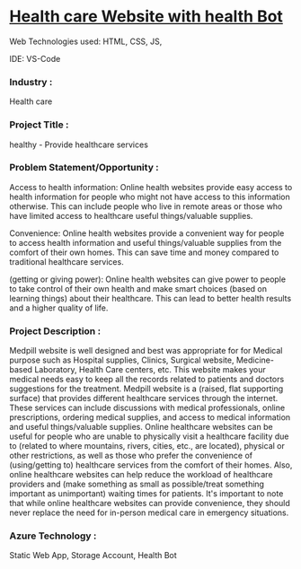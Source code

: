 # <a href="https://myproject01.z13.web.core.windows.net/">Health care Website with health Bot</a>


Web Technologies used: HTML, CSS, JS,

IDE: VS-Code


### Industry :
Health care


### Project Title :
healthy - Provide healthcare services


### Problem Statement/Opportunity :
Access to health information: Online health websites provide easy access to health information for people who might not have access to this information otherwise. This can include people who live in remote areas or those who have limited access to healthcare useful things/valuable supplies.

Convenience: Online health websites provide a convenient way for people to access health information and useful things/valuable supplies from the comfort of their own homes. This can save time and money compared to traditional healthcare services.

(getting or giving power): Online health websites can give power to people to take control of their own health and make smart choices (based on learning things) about their healthcare. This can lead to better health results and a higher quality of life.


### Project Description :
Medpill website is well designed and best was appropriate for for Medical purpose such as Hospital supplies, Clinics, Surgical website, Medicine-based Laboratory, Health Care centers, etc. This website makes your medical needs easy to keep all the records related to patients and doctors suggestions for the treatment. Medpill website is a (raised, flat supporting surface) that provides different healthcare services through the internet. These services can include discussions with medical professionals, online prescriptions, ordering medical supplies, and access to medical information and useful things/valuable supplies. Online healthcare websites can be useful for people who are unable to physically visit a healthcare facility due to (related to where mountains, rivers, cities, etc., are located), physical or other restrictions, as well as those who prefer the convenience of (using/getting to) healthcare services from the comfort of their homes. Also, online healthcare websites can help reduce the workload of healthcare providers and (make something as small as possible/treat something important as unimportant) waiting times for patients. It's important to note that while online healthcare websites can provide convenience, they should never replace the need for in-person medical care in emergency situations.


### Azure Technology :
Static Web App, Storage Account, Health Bot
